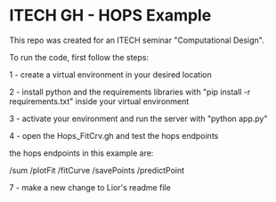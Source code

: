 ITECH GH - HOPS Example
=======================================

This repo was created for an ITECH seminar "Computational Design".

To run the code, first follow the steps:

1 - create a virtual environment in your desired location

2 - install python and the requirements libraries with "pip install -r   requirements.txt" inside your virtual environment

3 - activate your environment and run the server with "python app.py"

4 - open the Hops_FitCrv.gh and test the hops endpoints

the hops endpoints in this example are:

/sum
/plotFit
/fitCurve
/savePoints
/predictPoint

7 - make a new change to Lior's readme file